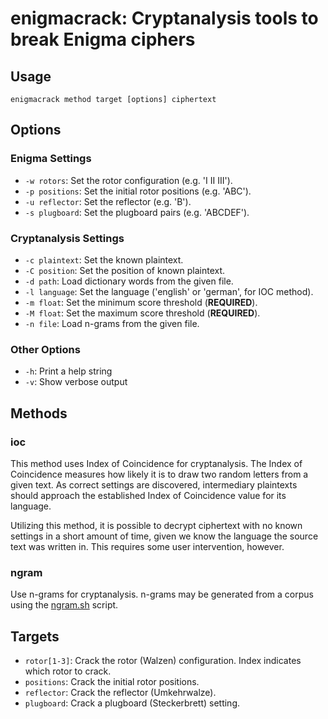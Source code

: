 # enigmacrack: Cryptanalysis tools to break Enigma ciphers

## Usage

```shell
enigmacrack method target [options] ciphertext
```

## Options

### Enigma Settings

* `-w rotors`: Set the rotor configuration (e.g. 'I II III').
* `-p positions`: Set the initial rotor positions (e.g. 'ABC').
* `-u reflector`: Set the reflector (e.g. 'B').
* `-s plugboard`: Set the plugboard pairs (e.g. 'ABCDEF').

### Cryptanalysis Settings

* `-c plaintext`: Set the known plaintext.
* `-C position`: Set the position of known plaintext.
* `-d path`: Load dictionary words from the given file.
* `-l language`: Set the language ('english' or 'german', for IOC method).
* `-m float`: Set the minimum score threshold (**REQUIRED**).
* `-M float`: Set the maximum score threshold (**REQUIRED**).
* `-n file`: Load n-grams from the given file.

### Other Options

* `-h`: Print a help string
* `-v`: Show verbose output

## Methods

### ioc

This method uses Index of Coincidence for cryptanalysis. The Index of Coincidence measures how
likely it is to draw two random letters from a given text. As correct settings are discovered,
intermediary plaintexts should approach the established Index of Coincidence value for its language.

Utilizing this method, it is possible to decrypt ciphertext with no known settings in a short amount of time,
given we know the language the source text was written in. This requires some user intervention, however.

### ngram

Use n-grams for cryptanalysis. n-grams may be generated from a corpus using the [ngram.sh](../tools/ngram.sh)
script.

## Targets

* `rotor[1-3]`: Crack the rotor (Walzen) configuration. Index indicates which rotor to crack.
* `positions`: Crack the initial rotor positions.
* `reflector`: Crack the reflector (Umkehrwalze).
* `plugboard`: Crack a plugboard (Steckerbrett) setting.

